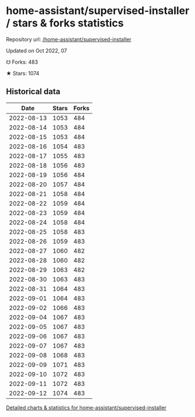 # home-assistant/supervised-installer / stars & forks statistics

Repository url: [/home-assistant/supervised-installer](https://github.com/home-assistant/supervised-installer)

Updated on Oct 2022, 07

☋ Forks: 483

★ Stars: 1074

## Historical data
| Date | Stars | Forks |
|------|-------|-------|
| 2022-08-13 | 1053 | 484 | 
| 2022-08-14 | 1053 | 484 | 
| 2022-08-15 | 1053 | 484 | 
| 2022-08-16 | 1054 | 483 | 
| 2022-08-17 | 1055 | 483 | 
| 2022-08-18 | 1056 | 483 | 
| 2022-08-19 | 1056 | 484 | 
| 2022-08-20 | 1057 | 484 | 
| 2022-08-21 | 1058 | 484 | 
| 2022-08-22 | 1059 | 484 | 
| 2022-08-23 | 1059 | 484 | 
| 2022-08-24 | 1058 | 484 | 
| 2022-08-25 | 1058 | 483 | 
| 2022-08-26 | 1059 | 483 | 
| 2022-08-27 | 1060 | 482 | 
| 2022-08-28 | 1060 | 482 | 
| 2022-08-29 | 1063 | 482 | 
| 2022-08-30 | 1063 | 483 | 
| 2022-08-31 | 1064 | 483 | 
| 2022-09-01 | 1064 | 483 | 
| 2022-09-02 | 1066 | 483 | 
| 2022-09-04 | 1067 | 483 | 
| 2022-09-05 | 1067 | 483 | 
| 2022-09-06 | 1067 | 483 | 
| 2022-09-07 | 1067 | 483 | 
| 2022-09-08 | 1068 | 483 | 
| 2022-09-09 | 1071 | 483 | 
| 2022-09-10 | 1072 | 483 | 
| 2022-09-11 | 1072 | 483 | 
| 2022-09-12 | 1074 | 483 | 


[Detailed charts & statistics for home-assistant/supervised-installer](https://reviewgithub.com/rep/home-assistant/supervised-installer)
